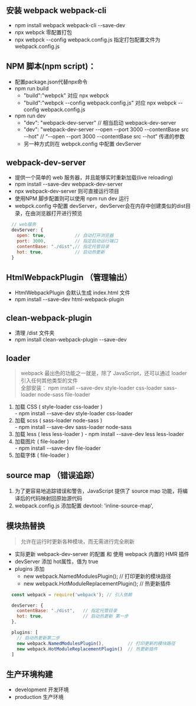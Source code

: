 ## 安装 webpack webpack-cli
  - npm install webpack webpack-cli --save-dev
  - npx webpck    零配置打包
  - npx webpck --config webpack.config.js  指定打包配置文件为webpack.config.js

## NPM 脚本(npm script)：
  - 配置package.json代替npx命令
  - npm run build
    - "build":"webpck" 对应 npx webpck
    - "build":"webpck --config webpack.config.js" 对应 npx webpck --config webpack.config.js
  - npm run dev
    - "dev": "webpack-dev-server"   // 相当启动 webpack-dev-server
    - "dev": "webpack-dev-server --open --port 3000 --contentBase src --hot"   // “--open --port 3000 --contentBase src --hot” 传递的参数
    - 另一种方式则在 webpck.config 中配置 devServer

## webpack-dev-server 
  - 提供一个简单的 web 服务器，并且能够实时重新加载(live reloading)  
  - npm install --save-dev webpack-dev-server  
  - npx webpack-dev-server 则可直接运行项目  
  - 使用NPM 脚步配置则可以使用 npm run dev 运行  
  - webpck.config 中配置 devServer，devServer会在内存中创建类似的dist目录，在由浏览器打开进行预览  

  ```js
    // web服务
    devServer: {
      open: true,           // 自动打开浏览器
      port: 3000,           // 指定启动运行端口
      contentBase: "./dist",// 指定托管目录
      hot: true,            // 启动热更新
    }
  ```


## HtmlWebpackPlugin  （管理输出）
  - HtmlWebpackPlugin 会默认生成 index.html 文件
  - npm install --save-dev html-webpack-plugin

## clean-webpack-plugin
  - 清理 /dist 文件夹
  - npm install clean-webpack-plugin --save-dev

## loader 
  > webpack 最出色的功能之一就是，除了 JavaScript，还可以通过 loader 引入任何其他类型的文件    
  > 全部安装： npm install --save-dev style-loader css-loader sass-loader node-sass file-loader
  1. 加载 CSS ( style-loader css-loader )  
    - npm install --save-dev style-loader css-loader
  2. 加载 scss ( sass-loader node-sass )   
    - npm install --save-dev sass-loader node-sass 
  3. 加载 less  ( less less-loader ) 
    - npm install --save-dev less less-loader
  2. 加载图片 ( file-loader   )   
    - npm install --save-dev file-loader
  3. 加载字体 ( file-loader   ) 
  
## source map （错误追踪）

  1. 为了更容易地追踪错误和警告，JavaScript 提供了 source map 功能，将编译后的代码映射回原始源代码   
  2. webpack.config.js 添加配置 devtool: 'inline-source-map',

## 模块热替换
  > 允许在运行时更新各种模块，而无需进行完全刷新
  - 实际更新 webpack-dev-server 的配置 和 使用 webpack 内置的 HMR 插件
  - devServer 添加 hot属性，值为 true
  - plugins 添加 
    - new webpack.NamedModulesPlugin(); // 打印更新的模块路径 
    - new webpack.HotModuleReplacementPlugin(); // 热更新插件

  ```js
    const webpack = require('webpack'); // 引入依赖

    devServer: {
      contentBase: "./dist",   // 指定托管目录
      hot: true,               // 启动热更新 第一步
    },

    plugins: [
      // 启动热更新第二步
      new webpack.NamedModulesPlugin(),         // 打印更新的模块路径 
      new webpack.HotModuleReplacementPlugin()  // 热更新插件
    ]
  ```

## 生产环境构建
  - development 开发环境
  - production 生产环境